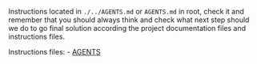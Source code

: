 Instructions located in `./../AGENTS.md` or `AGENTS.md` in root, check it and remember that you should always think and check what next step should we do to go final solution according the project documentation files and instructions files.

Instructions files:
    - [AGENTS](./../AGENTS.md)

